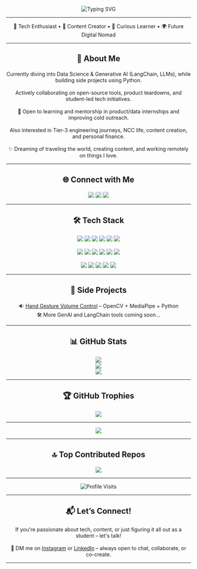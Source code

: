 <p align="center">
  <img src="https://readme-typing-svg.herokuapp.com?font=Fira+Code&size=25&pause=1000&center=true&vCenter=true&width=435&lines=Hey+%F0%9F%91%8B%2C+I'm+Aman+Verma!;Learning+Data+Science+%26+GenAI;Building+cool+things+with+Python;Loves+Tech%2C+Content+%26+Coffee!" alt="Typing SVG" />
</p>

---

<p align="center">
  🚀 Tech Enthusiast • 🎥 Content Creator • 🧠 Curious Learner • 🌍 Future Digital Nomad
</p>

---

## <p align="center">💫 About Me</p>

<p align="center">
Currently diving into Data Science & Generative AI (LangChain, LLMs), while building side projects using Python. <br><br>
Actively collaborating on open-source tools, product teardowns, and student-led tech initiatives.<br><br>
📩 Open to learning and mentorship in product/data internships and improving cold outreach.<br><br>
Also interested in Tier-3 engineering journeys, NCC life, content creation, and personal finance.<br><br>
✨ Dreaming of traveling the world, creating content, and working remotely on things I love.
</p>

---

## <p align="center">🌐 Connect with Me</p>

<p align="center">
  <a href="https://www.instagram.com/amanvlogs_"><img src="https://img.shields.io/badge/Instagram-%23E4405F.svg?style=for-the-badge&logo=Instagram&logoColor=white"/></a>
  <a href="https://www.linkedin.com/in/vermaaa"><img src="https://img.shields.io/badge/LinkedIn-%230077B5.svg?style=for-the-badge&logo=linkedin&logoColor=white"/></a>
  <a href="https://www.youtube.com/@AmanVlogs_"><img src="https://img.shields.io/badge/YouTube-%23FF0000.svg?style=for-the-badge&logo=YouTube&logoColor=white"/></a>
</p>

---

## <p align="center">🛠️ Tech Stack</p>

<p align="center">
  <img src="https://img.shields.io/badge/Python-3670A0?style=flat-square&logo=python&logoColor=ffdd54"/>
  <img src="https://img.shields.io/badge/Anaconda-%2344A833.svg?style=flat-square&logo=anaconda&logoColor=white"/>
  <img src="https://img.shields.io/badge/HTML5-%23E34F26.svg?style=flat-square&logo=html5&logoColor=white"/>
  <img src="https://img.shields.io/badge/CSS3-%231572B6.svg?style=flat-square&logo=css3&logoColor=white"/>
  <img src="https://img.shields.io/badge/Java-%23ED8B00.svg?style=flat-square&logo=openjdk&logoColor=white"/>
  <img src="https://img.shields.io/badge/C-%2300599C.svg?style=flat-square&logo=c&logoColor=white"/><br><br>
  <img src="https://img.shields.io/badge/NumPy-%23013243.svg?style=flat-square&logo=numpy&logoColor=white"/>
  <img src="https://img.shields.io/badge/Pandas-%23150458.svg?style=flat-square&logo=pandas&logoColor=white"/>
  <img src="https://img.shields.io/badge/Matplotlib-%23ffffff.svg?style=flat-square&logo=matplotlib&logoColor=black"/>
  <img src="https://img.shields.io/badge/OpenCV-%23white.svg?style=flat-square&logo=opencv&logoColor=white"/>
  <img src="https://img.shields.io/badge/MySQL-4479A1.svg?style=flat-square&logo=mysql&logoColor=white"/>
  <img src="https://img.shields.io/badge/MongoDB-%234ea94b.svg?style=flat-square&logo=mongodb&logoColor=white"/><br><br>
  <img src="https://img.shields.io/badge/Git-%23F05033.svg?style=flat-square&logo=git&logoColor=white"/>
  <img src="https://img.shields.io/badge/GitHub-%23121011.svg?style=flat-square&logo=github&logoColor=white"/>
  <img src="https://img.shields.io/badge/Adobe%20Premiere%20Pro-9999FF.svg?style=flat-square&logo=Adobe%20Premiere%20Pro&logoColor=white"/>
  <img src="https://img.shields.io/badge/Canva-%2300C4CC.svg?style=flat-square&logo=Canva&logoColor=white"/>
  <img src="https://img.shields.io/badge/Adobe%20Photoshop-%2331A8FF.svg?style=flat-square&logo=adobe%20photoshop&logoColor=white"/>
</p>

---

## <p align="center">🚀 Side Projects</p>

<p align="center">
  🔉 <a href="https://github.com/vermaaman28/hand-gesture-volume-control">Hand Gesture Volume Control</a> – OpenCV + MediaPipe + Python <br>
  🛠️ More GenAI and LangChain tools coming soon...
</p>

---

## <p align="center">📊 GitHub Stats</p>

<p align="center">
  <img src="https://github-readme-stats.vercel.app/api?username=vermaaman28&theme=vision-friendly-dark&hide_border=false&include_all_commits=true&count_private=true"/><br>
  <img src="https://nirzak-streak-stats.vercel.app/?user=vermaaman28&theme=vision-friendly-dark&hide_border=false"/><br>
  <img src="https://github-readme-stats.vercel.app/api/top-langs/?username=vermaaman28&theme=vision-friendly-dark&hide_border=false&include_all_commits=true&count_private=true&layout=compact"/>
</p>

---

## <p align="center">🏆 GitHub Trophies</p>

<p align="center">
  <img src="https://github-profile-trophy.vercel.app/?username=vermaaman28&theme=algolia&row=2&column=4&no-frame=true&margin-w=10&margin-h=10"/>
</p>

---

<p align="center">
  <img src="https://quotes-github-readme.vercel.app/api?type=horizontal&theme=radical"/>
</p>

---

## <p align="center">🔝 Top Contributed Repos</p>

<p align="center">
  <img src="https://github-contributor-stats.vercel.app/api?username=vermaaman28&limit=5&theme=dark&combine_all_yearly_contributions=true"/>
</p>

---

<p align="center">
  <img src="https://visitcount.itsvg.in/api?id=vermaaman28&icon=0&color=0" alt="Profile Visits"/>
</p>

---

## <p align="center">📬 Let’s Connect!</p>

<p align="center">
If you're passionate about tech, content, or just figuring it all out as a student – let's talk!<br><br>
💌 DM me on <a href="https://www.instagram.com/amanvlogs_">Instagram</a> or <a href="https://www.linkedin.com/in/vermaaa">LinkedIn</a> – always open to chat, collaborate, or co-create.
</p>

---

<!-- Built with love and GPRM ❤️  https://gprm.itsvg.in -->
